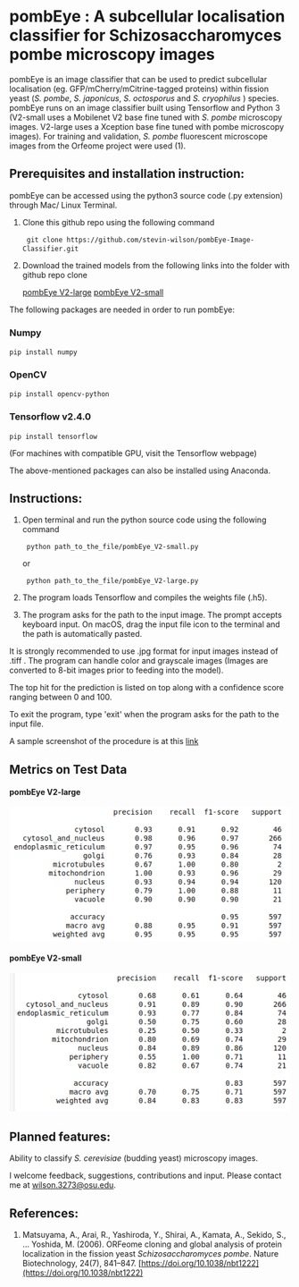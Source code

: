 # pombEye : A subcellular localisation classifier for Schizosaccharomyces pombe microscopy images

pombEye is an image classifier that can be used to predict subcellular localisation (eg. GFP/mCherry/mCitrine-tagged proteins) within fission yeast (*S. pombe*, *S. japonicus*, *S. octosporus* and *S. cryophilus* ) species. pombEye runs on an image classifier built using Tensorflow and Python 3 (V2-small uses a Mobilenet V2 base fine tuned with *S. pombe* microscopy images. V2-large uses a Xception base fine tuned with pombe microscopy images). For training and validation, *S. pombe* fluorescent microscope images from the Orfeome project were used (1).

## Prerequisites and installation instruction:

pombEye can be accessed using the python3 source code (.py extension) through Mac/ Linux Terminal.

1. Clone this github repo using the following command

        git clone https://github.com/stevin-wilson/pombEye-Image-Classifier.git

2. Download the trained models from the following links into the folder with github repo clone

    [pombEye V2-large](https://drive.google.com/file/d/1SB6clrB46lsUR5UgjvMTXQmjg4w43Y3k/view?usp=sharing)
    [pombEye V2-small](https://drive.google.com/file/d/1PiJlrQPXWsPGwlY_v17c9KnBjsxXx6wK/view?usp=sharing)


The following packages are needed in order to run pombEye:


### Numpy

    pip install numpy


### OpenCV

    pip install opencv-python


### Tensorflow v2.4.0

    pip install tensorflow 

(For machines with compatible GPU, visit the Tensorflow webpage)


The above-mentioned packages can also be installed using Anaconda.

## Instructions:

1. Open terminal and run the python source code using the following command

        python path_to_the_file/pombEye_V2-small.py

    or

        python path_to_the_file/pombEye_V2-large.py

2. The program loads Tensorflow and compiles the weights file (.h5).

3. The program asks for the path to the input image. The prompt accepts keyboard input. On macOS, drag the input file icon to the terminal and the path is automatically pasted.

It is strongly recommended to use .jpg format for input images instead of .tiff . The program can handle color and grayscale images (Images are converted to 8-bit images prior to feeding into the model).

The top hit for the prediction is listed on top along with a confidence score ranging between 0 and 100.

To exit the program, type 'exit' when the program asks for the path to the input file.

A sample screenshot of the procedure is at this [link](https://github.com/StevinWilson/pombEye-Image-Classifier/blob/master/screenshot_usage_example.png)


## Metrics on Test Data

#### pombEye V2-large

![metrics for pombEye V2-large](metrics_images/pombEye_V2-large_metrics_on_test_data.png)

#### pombEye V2-small

![metrics for pombEye V2-small](metrics_images/pombEye_V2-small_metrics_on_test_data.png)


## Planned features:

Ability to classify *S. cerevisiae* (budding yeast) microscopy images.


I welcome feedback, suggestions, contributions and input. Please contact me at wilson.3273@osu.edu.


## References:
1.  Matsuyama, A., Arai, R., Yashiroda, Y., Shirai, A., Kamata, A., Sekido, S., … Yoshida, M. (2006). ORFeome cloning and global analysis of protein localization in the fission yeast *Schizosaccharomyces pombe*. Nature Biotechnology, 24(7), 841–847. [https://doi.org/10.1038/nbt1222](https://doi.org/10.1038/nbt1222)
